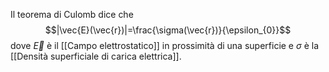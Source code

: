 Il teorema di Culomb dice che 
$$|\vec{E}(\vec{r})|=\frac{\sigma(\vec{r})}{\epsilon_{0}}$$
dove $\vec{E}$ è il [[Campo elettrostatico]] in prossimità di una superficie e $\sigma$ è la [[Densità superficiale di carica elettrica]].
